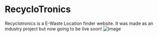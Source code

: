 # RecycloTronics
Recyclotronics is a E-Waste Location finder website. It was made as an industry project but now going to be live soon!
![image](https://github.com/Gacky1/RecycloTronics/assets/94136224/ab4dc435-9f89-43e6-b6a0-c030181368bf)
